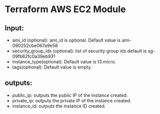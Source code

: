# Terraform AWS EC2 Module

## Input:

* ami_id (optional): ami_id is optional. Default value is ami-090252cbe067a9e58
* security_group_ids (optional): list of security group ids.default is sg-09fb62fc0a39eb931
* instance_type(optional): Default value is t3.micro.
* tags(optional): Default value is empty.

## outputs:
* public_ip: outputs the public IP of the instance created.
* private_ip: outputs the private IP of the instance created.
* instance_id: outputs the instance ID created.
